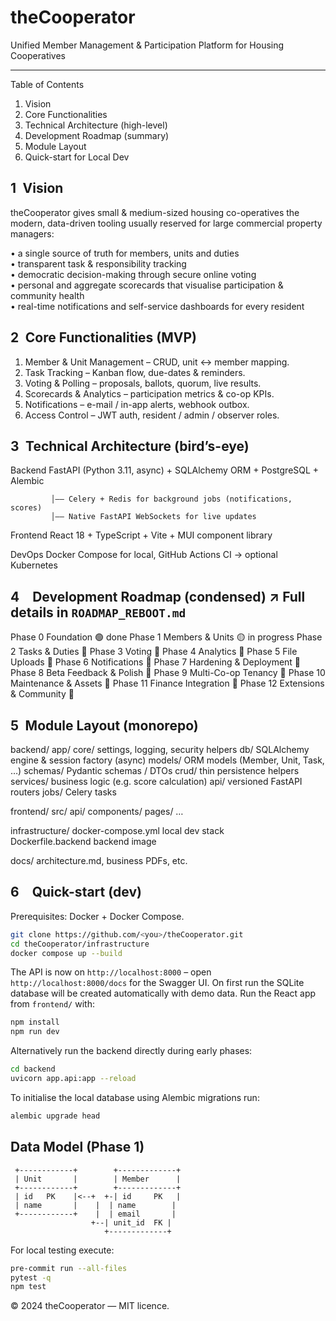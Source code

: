 # theCooperator

Unified Member Management & Participation Platform for Housing Cooperatives

--------------------------------------------------------------------------------

Table of Contents
1. Vision
2. Core Functionalities
3. Technical Architecture (high-level)
4. Development Roadmap (summary)
5. Module Layout
6. Quick-start for Local Dev


1 Vision
-----------
theCooperator gives small & medium-sized housing co-operatives the modern,
data-driven tooling usually reserved for large commercial property managers:

• a single source of truth for members, units and duties  
• transparent task & responsibility tracking  
• democratic decision-making through secure online voting  
• personal and aggregate scorecards that visualise participation & community
  health  
• real-time notifications and self-service dashboards for every resident


2 Core Functionalities (MVP)
---------------------------
1. Member & Unit Management – CRUD, unit ↔ member mapping.
2. Task Tracking – Kanban flow, due-dates & reminders.
3. Voting & Polling – proposals, ballots, quorum, live results.
4. Scorecards & Analytics – participation metrics & co-op KPIs.
5. Notifications – e-mail / in-app alerts, webhook outbox.
6. Access Control – JWT auth, resident / admin / observer roles.


3 Technical Architecture (bird’s-eye)
------------------------------------

Backend   FastAPI (Python 3.11, async)  + SQLAlchemy ORM + PostgreSQL + Alembic

             │—— Celery + Redis for background jobs (notifications, scores)  
             │—— Native FastAPI WebSockets for live updates

Frontend  React 18 + TypeScript + Vite + MUI component library

DevOps    Docker Compose for local, GitHub Actions CI → optional Kubernetes



4 Development Roadmap (condensed)  ↗ Full details in `ROADMAP_REBOOT.md`
-------------------------------------------------------------------------

Phase 0   Foundation              🟢 done
Phase 1   Members & Units         🟡 in progress
Phase 2   Tasks & Duties          🔴
Phase 3   Voting                  🔴
Phase 4   Analytics               🔴
Phase 5   File Uploads            🔴
Phase 6   Notifications           🔴
Phase 7   Hardening & Deployment  🔴
Phase 8   Beta Feedback & Polish  🔴
Phase 9   Multi-Co-op Tenancy     🔴
Phase 10  Maintenance & Assets    🔴
Phase 11  Finance Integration     🔴
Phase 12  Extensions & Community  🔴

5 Module Layout (monorepo)
--------------------------

backend/
  app/
    core/      settings, logging, security helpers
    db/        SQLAlchemy engine & session factory (async)
    models/    ORM models (Member, Unit, Task, …)
    schemas/   Pydantic schemas / DTOs
    crud/      thin persistence helpers
    services/  business logic (e.g. score calculation)
    api/       versioned FastAPI routers
    jobs/      Celery tasks

frontend/
  src/ api/ components/ pages/ …

infrastructure/
  docker-compose.yml    local dev stack  
  Dockerfile.backend    backend image

docs/ architecture.md, business PDFs, etc.


6 Quick-start (dev)
-------------------
Prerequisites: Docker + Docker Compose.

```bash
git clone https://github.com/<you>/theCooperator.git
cd theCooperator/infrastructure
docker compose up --build
```

The API is now on `http://localhost:8000` – open
`http://localhost:8000/docs` for the Swagger UI. On first run the
SQLite database will be created automatically with demo data.
Run the React app from `frontend/` with:

```bash
npm install
npm run dev
```

Alternatively run the backend directly during early phases:

```bash
cd backend
uvicorn app.api:app --reload
```

To initialise the local database using Alembic migrations run:

```bash
alembic upgrade head
```

## Data Model (Phase 1)

```
 +------------+        +-------------+
 | Unit       |        | Member      |
 +------------+        +-------------+
 | id   PK    |<--+  +-| id     PK   |
 | name       |    |  | name        |
 +------------+    |  | email       |
                  +--| unit_id  FK |
                     +-------------+
```

For local testing execute:

```bash
pre-commit run --all-files
pytest -q
npm test
```

© 2024 theCooperator — MIT licence.
